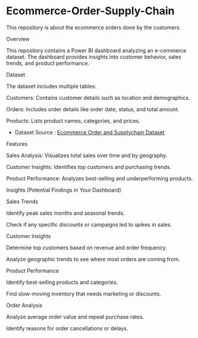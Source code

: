# Ecommerce-Order-Supply-Chain
This repository is about the ecommerce orders done by the customers.

Overview

This repository contains a Power BI dashboard analyzing an e-commerce dataset. The dashboard provides insights into customer behavior, sales trends, and product performance.

Dataset

The dataset includes multiple tables:

Customers: Contains customer details such as location and demographics.

Orders: Includes order details like order date, status, and total amount.

Products: Lists product names, categories, and prices.

- Dataset Source : [Ecommerce Order and Supplychain Dataset](https://www.kaggle.com/datasets/bytadit/ecommerce-order-dataset)

Features

Sales Analysis: Visualizes total sales over time and by geography.

Customer Insights: Identifies top customers and purchasing trends.

Product Performance: Analyzes best-selling and underperforming products.

Insights (Potential Findings in Your Dashboard)

Sales Trends

Identify peak sales months and seasonal trends.

Check if any specific discounts or campaigns led to spikes in sales.

Customer Insights

Determine top customers based on revenue and order frequency.

Analyze geographic trends to see where most orders are coming from.

Product Performance

Identify best-selling products and categories.

Find slow-moving inventory that needs marketing or discounts.

Order Analysis

Analyze average order value and repeat purchase rates.

Identify reasons for order cancellations or delays.






